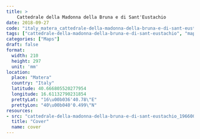 ```yaml
---
title: > 
    Cattedrale della Madonna della Bruna e di Sant'Eustachio
date: 2018-09-27
code: "italy_matera_cattedrale-della-madonna-della-bruna-e-di-sant-eustachio_1966009"
tags: ["cattedrale-della-madonna-della-bruna-e-di-sant-eustachio", "map", "architecture", "buildings", "Matera", "Italy"]
categories: ["Maps"]
draft: false
format:
  width: 210
  height: 297
  unit: 'mm'
location:
  place: "Matera"
  country: "Italy"
  latitude: 40.666805520277954
  longitude: 16.61132790231854
  prettyLat: "16\u00b036'40.78\"E"
  prettyLon: "40\u00b040'0.499\"N"
resources:
- src: "cattedrale-della-madonna-della-bruna-e-di-sant-eustachio_1966009.png"
  title: "Cover"
  name: cover
---
```

